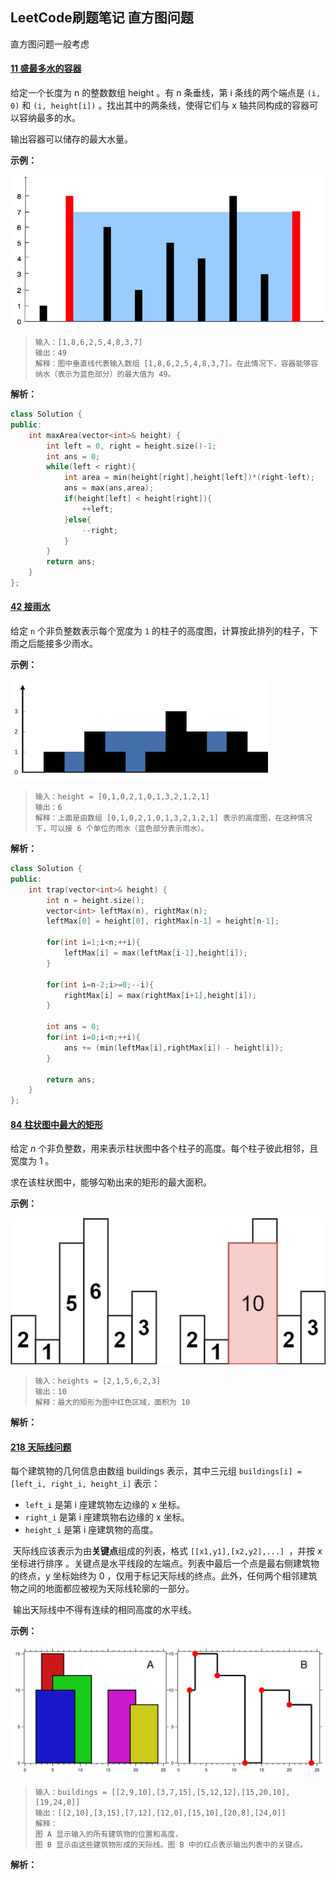 ## LeetCode刷题笔记 直方图问题

直方图问题一般考虑 

#### [11 盛最多水的容器](https://leetcode-cn.com/problems/container-with-most-water/)

给定一个长度为 n 的整数数组 height 。有 n 条垂线，第 i 条线的两个端点是 `(i, 0)` 和 `(i, height[i])` 。找出其中的两条线，使得它们与 x 轴共同构成的容器可以容纳最多的水。

输出容器可以储存的最大水量。

**示例：**

![11](img/11.jpg)

> ```
> 输入：[1,8,6,2,5,4,8,3,7]
> 输出：49 
> 解释：图中垂直线代表输入数组 [1,8,6,2,5,4,8,3,7]。在此情况下，容器能够容纳水（表示为蓝色部分）的最大值为 49。
> ```

**解析：**

```cpp
class Solution {
public:
    int maxArea(vector<int>& height) {
        int left = 0, right = height.size()-1;
        int ans = 0;
        while(left < right){
            int area = min(height[right],height[left])*(right-left);
            ans = max(ans,area);
            if(height[left] < height[right]){
                ++left;
            }else{
                --right;
            }
        }
        return ans;
    }
};
```

#### [42 接雨水](https://leetcode-cn.com/problems/trapping-rain-water/)

给定 `n` 个非负整数表示每个宽度为 `1` 的柱子的高度图，计算按此排列的柱子，下雨之后能接多少雨水。

**示例：**

![42](img/42.png)

> ```
> 输入：height = [0,1,0,2,1,0,1,3,2,1,2,1]
> 输出：6
> 解释：上面是由数组 [0,1,0,2,1,0,1,3,2,1,2,1] 表示的高度图，在这种情况下，可以接 6 个单位的雨水（蓝色部分表示雨水）。
> ```

**解析：**

```cpp
class Solution {
public:
    int trap(vector<int>& height) {
        int n = height.size();
        vector<int> leftMax(n), rightMax(n);
        leftMax[0] = height[0], rightMax[n-1] = height[n-1];

        for(int i=1;i<n;++i){
            leftMax[i] = max(leftMax[i-1],height[i]);
        }

        for(int i=n-2;i>=0;--i){
            rightMax[i] = max(rightMax[i+1],height[i]);
        }

        int ans = 0;
        for(int i=0;i<n;++i){
            ans += (min(leftMax[i],rightMax[i]) - height[i]);
        }

        return ans;
    }
};
```



#### [84 柱状图中最大的矩形](https://leetcode-cn.com/problems/largest-rectangle-in-histogram/)

给定 *n* 个非负整数，用来表示柱状图中各个柱子的高度。每个柱子彼此相邻，且宽度为 1 。

求在该柱状图中，能够勾勒出来的矩形的最大面积。

**示例：**

![84](img/84.jpg)

> ```
> 输入：heights = [2,1,5,6,2,3]
> 输出：10
> 解释：最大的矩形为图中红色区域，面积为 10
> ```

**解析：**



#### [218 天际线问题](https://leetcode-cn.com/problems/the-skyline-problem/)

每个建筑物的几何信息由数组 buildings 表示，其中三元组 `buildings[i] = [left_i, right_i, height_i]` 表示：

- `left_i` 是第 i 座建筑物左边缘的 x 坐标。
- `right_i` 是第 i 座建筑物右边缘的 x 坐标。
- `height_i` 是第 i 座建筑物的高度。

​    天际线应该表示为由**关键点**组成的列表，格式 `[[x1,y1],[x2,y2],...] `，并按 x 坐标进行排序 。关键点是水平线段的左端点。列表中最后一个点是最右侧建筑物的终点，y 坐标始终为 0 ，仅用于标记天际线的终点。此外，任何两个相邻建筑物之间的地面都应被视为天际线轮廓的一部分。

​	输出天际线中不得有连续的相同高度的水平线。

**示例：**

![218](img/218.jpg)

> ```
> 输入：buildings = [[2,9,10],[3,7,15],[5,12,12],[15,20,10],[19,24,8]]
> 输出：[[2,10],[3,15],[7,12],[12,0],[15,10],[20,8],[24,0]]
> 解释：
> 图 A 显示输入的所有建筑物的位置和高度，
> 图 B 显示由这些建筑物形成的天际线。图 B 中的红点表示输出列表中的关键点。
> ```

**解析：**

